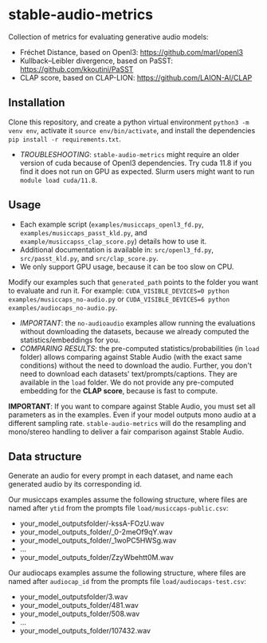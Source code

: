 # stable-audio-metrics
Collection of metrics for evaluating generative audio models:
- Fréchet Distance, based on Openl3: https://github.com/marl/openl3
- Kullback–Leibler divergence, based on PaSST: https://github.com/kkoutini/PaSST
- CLAP score, based on CLAP-LION: https://github.com/LAION-AI/CLAP

## Installation 
Clone this repository, and create a python virtual environment `python3 -m venv env`, activate it `source env/bin/activate`, and install the dependencies `pip install -r requirements.txt`.

- *TROUBLESHOOTING*: `stable-audio-metrics` might require an older version of cuda because of Openl3 dependencies. Try cuda 11.8 if you find it does not run on GPU as expected. Slurm users might want to run `module load cuda/11.8`.

## Usage
- Each example script (`examples/musiccaps_openl3_fd.py`, `examples/musiccaps_passt_kld.py`, and `example/musiccapss_clap_score.py`) details how to use it.
- Additional documentation is available in: `src/openl3_fd.py`, `src/passt_kld.py`, and `src/clap_score.py`.
- We only support GPU usage, because it can be too slow on CPU.

Modify our examples such that `generated_path` points to the folder you want to evaluate and run it. For example: `CUDA_VISIBLE_DEVICES=0 python examples/musiccaps_no-audio.py` or `CUDA_VISIBLE_DEVICES=6 python examples/audiocaps_no-audio.py`. 
- *IMPORTANT*: the `no-audioaudio` examples allow running the evaluations without downloading the datasets, because we already computed the statistics/embeddings for you.
- *COMPARING RESULTS*: the pre-computed statistics/probabilities (in `load` folder) allows comparing against Stable Audio (with the exact same conditions) without the need to download the audio. Further, you don't need to download each datasets' text/prompts/captions. They are available in the `load` folder. We do not provide any pre-computed embedding for the **CLAP score**, because is fast to compute.

**IMPORTANT**: If you want to compare against Stable Audio, you must set all parameters as in the examples. Even if your model outputs mono audio at a different sampling rate. `stable-audio-metrics` will do the resampling and mono/stereo handling to deliver a fair comparison against Stable Audio.

## Data structure
Generate an audio for every prompt in each dataset, and name each generated audio by its corresponding id. 

Our musiccaps examples assume the following structure, where files are named after `ytid` from the prompts file `load/musiccaps-public.csv`:
- your_model_outputsfolder/-kssA-FOzU.wav
- your_model_outputs_folder/_0-2meOf9qY.wav
- your_model_outputs_folder/_1woPC5HWSg.wav
- ...
- your_model_outputs_folder/ZzyWbehtt0M.wav

Our audiocaps examples assume the following structure, where files are named after `audiocap_id` from the prompts file `load/audiocaps-test.csv`:
- your_model_outputsfolder/3.wav
- your_model_outputs_folder/481.wav
- your_model_outputs_folder/508.wav
- ...
- your_model_outputs_folder/107432.wav
